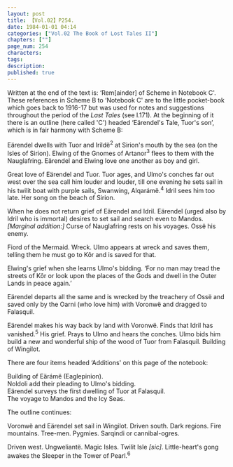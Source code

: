 ```yaml
---
layout: post
title: 【Vol.02】P254.
date: 1984-01-01 04:14
categories: ["Vol.02 The Book of Lost Tales II"]
chapters: [""]
page_num: 254
characters: 
tags: 
description: 
published: true
---
```


<p style="text-indent: 0;">
Written at the end of the text is: ‘Rem[ainder] of Scheme in Notebook C'. These references in Scheme B to ‘Notebook C' are to the little pocket-book which goes back to 1916-17 but was used for notes and suggestions throughout the period of the <I>Last Tales</I> (see I.171). At the beginning of it there is an outline (here called 'C') headed ‘Eärendel's Tale, Tuor's son’, which is in fair harmony with Scheme B:
</p>

Eärendel dwells with Tuor and Irildë<SUP>2</SUP> at Sirion's mouth by the sea (on the Isles of Sirion). Elwing of the Gnomes of Artanor<SUP>3</SUP> flees to them with the Nauglafring. Eärendel and Elwing love one another as boy and girl.

Great love of Eärendel and Tuor. Tuor ages, and Ulmo's conches far out west over the sea call him louder and louder, till one evening he sets sail in his twilit boat with purple sails, Swanwing, Alqarámë.<SUP>4</SUP> Idril sees him too late. Her song on the beach of Sirion.

When he does not return grief of Eärendel and Idril. Eärendel (urged also by Idril who is immortal) desires to set sail and search even to Mandos. <I>[Marginal addition:]</I> Curse of Nauglafring rests on his voyages. Ossë his enemy.

Fiord of the Mermaid. Wreck. Ulmo appears at wreck and saves them, telling them he must go to Kôr and is saved for that.

Elwing's grief when she learns Ulmo's bidding. ‘For no man may tread the streets of Kôr or look upon the places of the Gods and dwell in the Outer Lands in peace again.’

Eärendel departs all the same and is wrecked by the treachery of Ossë and saved only by the Oarni (who love him) with Voronwë and dragged to Falasquil.

Eärendel makes his way back by land with Voronwë. Finds that Idril has vanished.<SUP>5</SUP> His grief. Prays to Ulmo and hears the conches. Ulmo bids him build a new and wonderful ship of the wood of Tuor from Falasquil. Building of Wingilot.

There are four items headed ‘Additions' on this page of the notebook:

Building of Eärámë (Eaglepinion).<BR>Noldoli add their pleading to Ulmo's bidding.<BR>Eärendel surveys the first dwelling of Tuor at Falasquil.<BR>The voyage to Mandos and the Icy Seas.

The outline continues:

Voronwë and Eärendel set sail in Wingilot. Driven south. Dark regions. Fire mountains. Tree-men. Pygmies. Sarqindi or cannibal-ogres.

Driven west. Ungweliantë. Magic Isles. Twilit Isle <I>[sic]</I>. Little-heart's gong awakes the Sleeper in the Tower of Pearl.<SUP>6</SUP>

